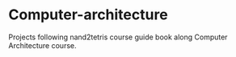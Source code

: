 # Computer-architecture
Projects following nand2tetris course guide book along Computer Architecture course.
